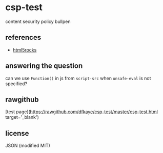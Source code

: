 # csp-test

content security policy bullpen

## references

+ [html5rocks](http://www.html5rocks.com/en/tutorials/security/content-security-policy/)

## answering the question

can we use `Function()` in js from `script-src` when `unsafe-eval` is not 
specified?

## rawgithub

[test page](https://rawgithub.com/dfkaye/csp-test/master/csp-test.html target='_blank')


## license

JSON (modified MIT)

